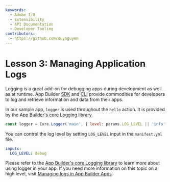 ```yaml
---
keywords:
  - Adobe I/O
  - Extensibility
  - API Documentation
  - Developer Tooling
contributors: 
  - https://github.com/duynguyen 
---
```


# Lesson 3: Managing Application Logs

Logging is a great add-on for debugging apps during development as well as at runtime. App Builder [SDK](https://github.com/adobe/aio-sdk) and [CLI](https://github.com/adobe/aio-cli) provide commodities for developers to log and retrieve information and data from their apps.  

In our sample app, `logger` is used throughout the `hello` action. It is provided by the [App Builder's core Logging library](https://github.com/adobe/aio-lib-core-logging).

```javascript
const logger = Core.Logger('main', { level: params.LOG_LEVEL || 'info' })
```

You can control the log level by setting `LOG_LEVEL` input in the `manifest.yml` file.

```yaml
inputs:
  LOG_LEVEL: debug
```

Please refer to the [App Builder's core Logging library](https://github.com/adobe/aio-lib-core-logging) to learn more about using logger in your app. If you need more information on this topic on a high level, visit [Managing logs in App Builder Apps](https://raw.githubusercontent.com/AdobeDocs/project-firefly/master/guides/application_logging.md).

